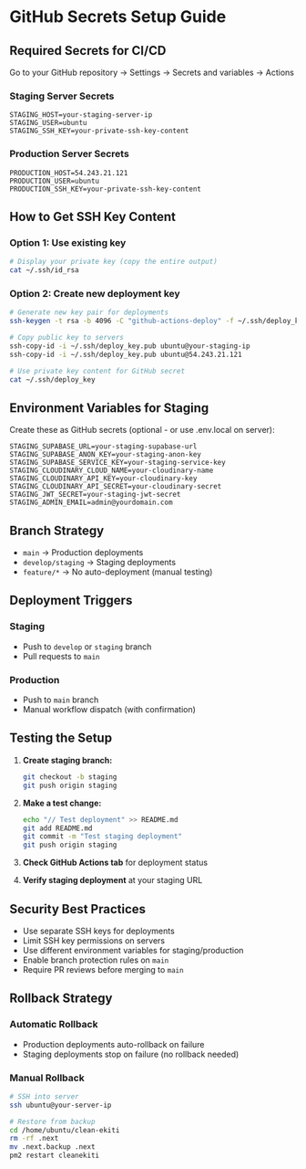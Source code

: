 # GitHub Secrets Setup Guide

## Required Secrets for CI/CD

Go to your GitHub repository → Settings → Secrets and variables → Actions

### Staging Server Secrets

```
STAGING_HOST=your-staging-server-ip
STAGING_USER=ubuntu
STAGING_SSH_KEY=your-private-ssh-key-content
```

### Production Server Secrets

```
PRODUCTION_HOST=54.243.21.121
PRODUCTION_USER=ubuntu
PRODUCTION_SSH_KEY=your-private-ssh-key-content
```

## How to Get SSH Key Content

### Option 1: Use existing key
```bash
# Display your private key (copy the entire output)
cat ~/.ssh/id_rsa
```

### Option 2: Create new deployment key
```bash
# Generate new key pair for deployments
ssh-keygen -t rsa -b 4096 -C "github-actions-deploy" -f ~/.ssh/deploy_key

# Copy public key to servers
ssh-copy-id -i ~/.ssh/deploy_key.pub ubuntu@your-staging-ip
ssh-copy-id -i ~/.ssh/deploy_key.pub ubuntu@54.243.21.121

# Use private key content for GitHub secret
cat ~/.ssh/deploy_key
```

## Environment Variables for Staging

Create these as GitHub secrets (optional - or use .env.local on server):

```
STAGING_SUPABASE_URL=your-staging-supabase-url
STAGING_SUPABASE_ANON_KEY=your-staging-anon-key
STAGING_SUPABASE_SERVICE_KEY=your-staging-service-key
STAGING_CLOUDINARY_CLOUD_NAME=your-cloudinary-name
STAGING_CLOUDINARY_API_KEY=your-cloudinary-key
STAGING_CLOUDINARY_API_SECRET=your-cloudinary-secret
STAGING_JWT_SECRET=your-staging-jwt-secret
STAGING_ADMIN_EMAIL=admin@yourdomain.com
```

## Branch Strategy

- `main` → Production deployments
- `develop/staging` → Staging deployments
- `feature/*` → No auto-deployment (manual testing)

## Deployment Triggers

### Staging
- Push to `develop` or `staging` branch
- Pull requests to `main`

### Production
- Push to `main` branch
- Manual workflow dispatch (with confirmation)

## Testing the Setup

1. **Create staging branch:**
   ```bash
   git checkout -b staging
   git push origin staging
   ```

2. **Make a test change:**
   ```bash
   echo "// Test deployment" >> README.md
   git add README.md
   git commit -m "Test staging deployment"
   git push origin staging
   ```

3. **Check GitHub Actions tab** for deployment status

4. **Verify staging deployment** at your staging URL

## Security Best Practices

- Use separate SSH keys for deployments
- Limit SSH key permissions on servers
- Use different environment variables for staging/production
- Enable branch protection rules on `main`
- Require PR reviews before merging to `main`

## Rollback Strategy

### Automatic Rollback
- Production deployments auto-rollback on failure
- Staging deployments stop on failure (no rollback needed)

### Manual Rollback
```bash
# SSH into server
ssh ubuntu@your-server-ip

# Restore from backup
cd /home/ubuntu/clean-ekiti
rm -rf .next
mv .next.backup .next
pm2 restart cleanekiti
```